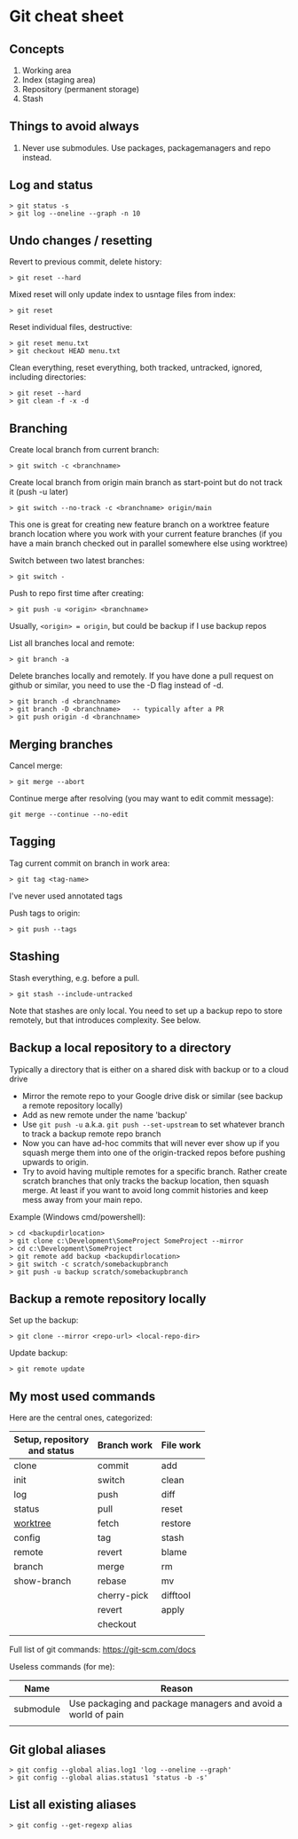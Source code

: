 # Git cheat sheet

## Concepts

1. Working area
1. Index (staging area)
1. Repository (permanent storage)
1. Stash

## Things to avoid always

1. Never use submodules. Use packages, packagemanagers and repo instead.

## Log and status

```text
> git status -s
> git log --oneline --graph -n 10
```

## Undo changes / resetting

Revert to previous commit, delete history:

```text
> git reset --hard
```

Mixed reset will only update index to usntage files from index:

```text
> git reset
```

Reset individual files, destructive:

```text
> git reset menu.txt
> git checkout HEAD menu.txt
```

Clean everything, reset everything, both tracked, untracked, ignored, including directories:

```text
> git reset --hard
> git clean -f -x -d
```

## Branching

Create local branch from current branch:

```text
> git switch -c <branchname>
```

Create local branch from origin main branch as start-point but do not track it (push -u later)
```text
> git switch --no-track -c <branchname> origin/main
```
This one is great for creating new feature branch on a worktree feature branch location where you work with your current feature branches (if you have a main branch checked out in parallel somewhere else using worktree)

Switch between two latest branches:

```text
> git switch -
```

Push to repo first time after creating:

```text
> git push -u <origin> <branchname>
```

Usually, `<origin> = origin`, but could be backup if I use backup repos

List all branches local and remote:

```text
> git branch -a
```

Delete branches locally and remotely. If you have done a pull request on github or similar, you need to use the -D flag instead of -d.

```text
> git branch -d <branchname>
> git branch -D <branchname>   -- typically after a PR
> git push origin -d <branchname>
```

## Merging branches

Cancel merge:

```text
> git merge --abort
```

Continue merge after resolving (you may want to edit commit message):

```text
git merge --continue --no-edit
```

## Tagging

Tag current commit on branch in work area:

```text
> git tag <tag-name>
```

I've never used annotated tags

Push tags to origin:

```text
> git push --tags
```

## Stashing

Stash everything, e.g. before a pull.

```text
> git stash --include-untracked
```

Note that stashes are only local. You need to set up a backup repo to store remotely, but that introduces complexity. See below.

## Backup a local repository to a directory

Typically a directory that is either on a shared disk with backup or to a cloud drive

* Mirror the remote repo to your Google drive disk or similar (see backup a remote repository locally)
* Add as new remote under the name 'backup'
* Use `git push -u` a.k.a. `git push --set-upstream` to set whatever branch to track a backup remote repo branch
* Now you can have ad-hoc commits that will never ever show up if you squash merge them into one of the origin-tracked repos before pushing upwards to origin.
* Try to avoid having multiple remotes for a specific branch. Rather create scratch branches that only tracks the backup location, then squash merge. At least if you want to avoid long commit histories and keep mess away from your main repo.

Example (Windows cmd/powershell):

```text
> cd <backupdirlocation>
> git clone c:\Development\SomeProject SomeProject --mirror
> cd c:\Development\SomeProject
> git remote add backup <backupdirlocation>
> git switch -c scratch/somebackupbranch
> git push -u backup scratch/somebackupbranch
```
  
## Backup a remote repository locally

Set up the backup:

```text
> git clone --mirror <repo-url> <local-repo-dir>
```

Update backup:

```text
> git remote update
```

## My most used commands

Here are the central ones, categorized:

| Setup, repository <br> and status | Branch work | File work |
| --------------------------------- | ----------- | --------- |
| clone                             | commit      | add       |
| init                              | switch      | clean     |
| log                               | push        | diff      |
| status                            | pull        | reset     |
| [worktree](git.worktrees.md)      | fetch       | restore   |
| config                            | tag         | stash     |
| remote                            | revert      | blame     |
| branch                            | merge       | rm        |
| show-branch                       | rebase      | mv        |
|                                   | cherry-pick | difftool  |
|                                   | revert      | apply     |
|                                   | checkout    |           |
|                                   |             |           |

Full list of git commands: <https://git-scm.com/docs>

Useless commands (for me):

| Name      | Reason                                                       |
| --------- | ------------------------------------------------------------ |
| submodule | Use packaging and package managers and avoid a world of pain |
|           |                                                              |

## Git global aliases

```text
> git config --global alias.log1 'log --oneline --graph'
> git config --global alias.status1 'status -b -s'
```

## List all existing aliases

```text
> git config --get-regexp alias
```
